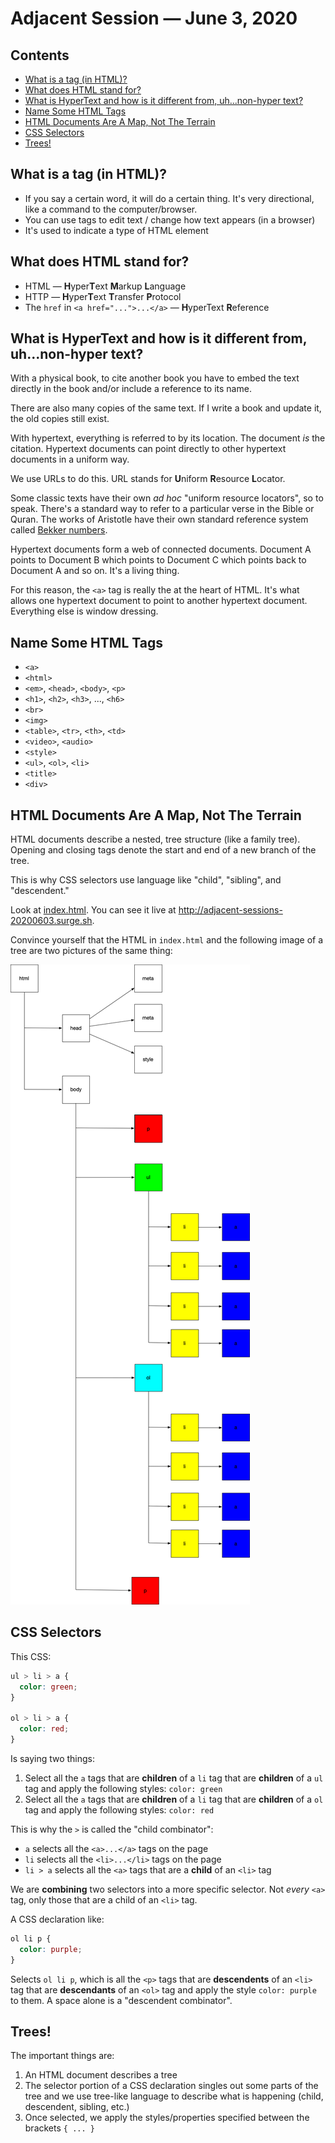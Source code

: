 # Adjacent Session — June 3, 2020

## Contents <!-- omit in toc -->

- [What is a tag (in HTML)?](#What-is-a-tag-in-HTML)
- [What does HTML stand for?](#What-does-HTML-stand-for)
- [What is HyperText and how is it different from, uh...non-hyper text?](#What-is-HyperText-and-how-is-it-different-from-uhnon-hyper-text)
- [Name Some HTML Tags](#Name-Some-HTML-Tags)
- [HTML Documents Are A Map, Not The Terrain](#HTML-Documents-Are-A-Map-Not-The-Terrain)
- [CSS Selectors](#CSS-Selectors)
- [Trees!](#Trees)

## What is a tag (in HTML)?

- If you say a certain word, it will do a certain thing. It's very directional, like a command to the computer/browser.
- You can use tags to edit text / change how text appears (in a browser)
- It's used to indicate a type of HTML element

## What does HTML stand for?

- HTML — **H**yper**T**ext **M**arkup **L**anguage
- HTTP — **H**yper**T**ext **T**ransfer **P**rotocol
- The `href` in `<a href="...">...</a>` — **H**yperText **R**eference

## What is HyperText and how is it different from, uh...non-hyper text?

With a physical book, to cite another book you have to embed the text directly in the book and/or include a reference to its name.

There are also many copies of the same text. If I write a book and update it, the old copies still exist.

With hypertext, everything is referred to by its location. The document *is* the citation. Hypertext documents can point directly to other hypertext documents in a uniform way.

We use URLs to do this. URL stands for **U**niform **R**esource **L**ocator.

Some classic texts have their own *ad hoc* "uniform resource locators", so to speak. There's a standard way to refer to a particular verse in the Bible or Quran. The works of Aristotle have their own standard reference system called [Bekker numbers](https://en.wikipedia.org/wiki/Bekker_numbering).

Hypertext documents form a web of connected documents. Document A points to Document B which points to Document C which points back to Document A and so on. It's a living thing.

For this reason, the `<a>` tag is really the at the heart of HTML. It's what allows one hypertext document to point to another hypertext document. Everything else is window dressing.

## Name Some HTML Tags

- `<a>`
- `<html>`
- `<em>`, `<head>`, `<body>`, `<p>`
- `<h1>`, `<h2>`, `<h3>`, ..., `<h6>`
- `<br>`
- `<img>`
- `<table>`, `<tr>`, `<th>`, `<td>`
- `<video>`, `<audio>`
- `<style>`
- `<ul>`, `<ol>`, `<li>`
- `<title>`
- `<div>`

## HTML Documents Are A Map, Not The Terrain

HTML documents describe a nested, tree structure (like a family tree). Opening and closing tags denote the start and end of a new branch of the tree.

This is why CSS selectors use language like "child", "sibling", and "descendent."

Look at [index.html](index.html). You can see it live at <http://adjacent-sessions-20200603.surge.sh>.

Convince yourself that the HTML in `index.html` and the following image of a tree are two pictures of the same thing:

![HTML as tree](html-document.png)

## CSS Selectors

This CSS:

```css
ul > li > a {
  color: green;
}

ol > li > a {
  color: red;
}
```

Is saying two things:

1. Select all the `a` tags that are **children** of a `li` tag that are **children** of a `ul` tag and apply the following styles: `color: green`
1. Select all the `a` tags that are **children** of a `li` tag that are **children** of a `ol` tag and apply the following styles: `color: red`

This is why the `>` is called the "child combinator":
- `a` selects all the `<a>...</a>` tags on the page
- `li` selects all the `<li>...</li>` tags on the page
- `li > a` selects all the `<a>` tags that are a **child** of an `<li>` tag

We are **combining** two selectors into a more specific selector. Not *every* `<a>` tag, only those that are a child of an `<li>` tag.

A CSS declaration like:

```css
ol li p {
  color: purple;
}
```

Selects `ol li p`, which is all the `<p>` tags that are **descendents** of an `<li>` tag that are **descendants** of an `<ol>` tag and apply the style `color: purple` to them. A space alone is a "descendent combinator".

## Trees!

The important things are:

1. An HTML document describes a tree
1. The selector portion of a CSS declaration singles out some parts of the tree and we use tree-like language to describe what is happening (child, descendent, sibling, etc.)
1. Once selected, we apply the styles/properties specified between the brackets `{ ... }`
